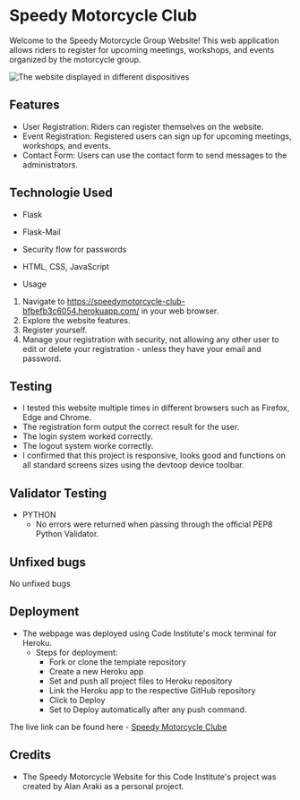 # Speedy Motorcycle Club

Welcome to the Speedy Motorcycle Group Website! This web application allows riders to register for upcoming meetings, workshops, and events organized by the motorcycle group.

![The website displayed in different dispositives](/assets/images-readme/responsive.jpg)

## Features

* User Registration: Riders can register themselves on the website.
* Event Registration: Registered users can sign up for upcoming meetings, workshops, and events.
* Contact Form: Users can use the contact form to send messages to the administrators.

## Technologie Used

* Flask
* Flask-Mail
* Security flow for passwords
* HTML, CSS, JavaScript

* Usage

1. Navigate to https://speedymotorcycle-club-bfbefb3c6054.herokuapp.com/ in your web browser.
2. Explore the website features.
3. Register yourself.
4. Manage your registration with security, not allowing any other user to edit or delete your registration - unless they have your email and password.

## Testing

* I tested this website multiple times in different browsers such as Firefox, Edge and Chrome.
* The registration form output the correct result for the user.
* The login system worked correctly.
* The logout system worke correctly.
* I confirmed that this project is responsive, looks good and functions on all standard screens sizes using the devtoop device toolbar.

## Validator Testing

* PYTHON
  * No errors were returned when passing through the official PEP8 Python Validator.

## Unfixed bugs

No unfixed bugs

## Deployment

* The webpage was deployed using Code Institute's mock terminal for Heroku.
    * Steps for deployment:
        * Fork or clone the template repository
        * Create a new Heroku app
        * Set and push all project files to Heroku repository
        * Link the Heroku app to the respective GitHub repository
        * Click to Deploy
        * Set to Deploy automatically after any push command.

The live link can be found here - [Speedy Motorcycle Clube](https://speedymotorcycle-club-bfbefb3c6054.herokuapp.com/)

## Credits

* The Speedy Motorcycle Website for this Code Institute's project was created by Alan Araki as a personal project.